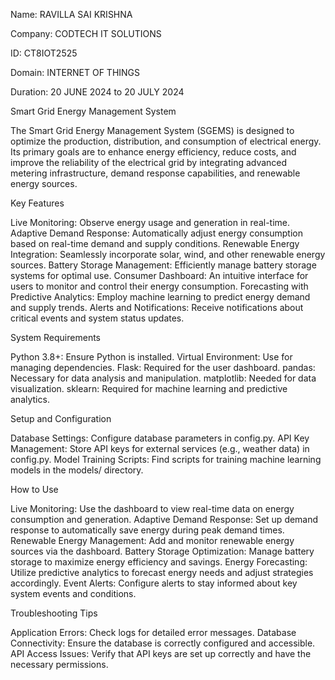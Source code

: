 Name: RAVILLA SAI KRISHNA

Company: CODTECH IT SOLUTIONS

ID: CT8IOT2525

Domain: INTERNET OF THINGS

Duration: 20 JUNE 2024 to 20 JULY 2024

Smart Grid Energy Management System

The Smart Grid Energy Management System (SGEMS) is designed to optimize the production, distribution, and consumption of electrical energy. Its primary goals are to enhance energy efficiency, reduce costs, and improve the reliability of the electrical grid by integrating advanced metering infrastructure, demand response capabilities, and renewable energy sources.

Key Features

Live Monitoring: Observe energy usage and generation in real-time. Adaptive Demand Response: Automatically adjust energy consumption based on real-time demand and supply conditions. Renewable Energy Integration: Seamlessly incorporate solar, wind, and other renewable energy sources. Battery Storage Management: Efficiently manage battery storage systems for optimal use. Consumer Dashboard: An intuitive interface for users to monitor and control their energy consumption. Forecasting with Predictive Analytics: Employ machine learning to predict energy demand and supply trends. Alerts and Notifications: Receive notifications about critical events and system status updates.

System Requirements

Python 3.8+: Ensure Python is installed. Virtual Environment: Use for managing dependencies. Flask: Required for the user dashboard. pandas: Necessary for data analysis and manipulation. matplotlib: Needed for data visualization. sklearn: Required for machine learning and predictive analytics.

Setup and Configuration

Database Settings: Configure database parameters in config.py. API Key Management: Store API keys for external services (e.g., weather data) in config.py. Model Training Scripts: Find scripts for training machine learning models in the models/ directory.

How to Use

Live Monitoring: Use the dashboard to view real-time data on energy consumption and generation. Adaptive Demand Response: Set up demand response to automatically save energy during peak demand times. Renewable Energy Management: Add and monitor renewable energy sources via the dashboard. Battery Storage Optimization: Manage battery storage to maximize energy efficiency and savings. Energy Forecasting: Utilize predictive analytics to forecast energy needs and adjust strategies accordingly. Event Alerts: Configure alerts to stay informed about key system events and conditions.

Troubleshooting Tips

Application Errors: Check logs for detailed error messages. Database Connectivity: Ensure the database is correctly configured and accessible. API Access Issues: Verify that API keys are set up correctly and have the necessary permissions.
